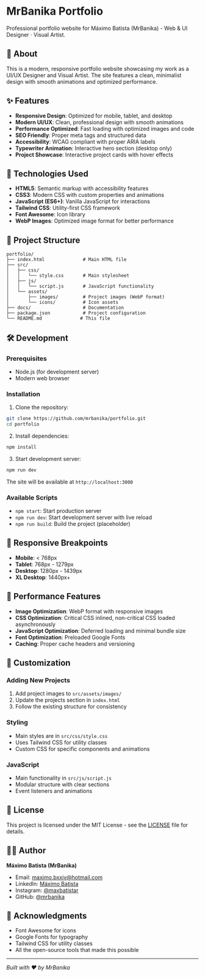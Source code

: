 # MrBanika Portfolio

Professional portfolio website for Máximo Batista (MrBanika) - Web & UI Designer · Visual Artist.

## 🎨 About

This is a modern, responsive portfolio website showcasing my work as a UI/UX Designer and Visual Artist. The site features a clean, minimalist design with smooth animations and optimized performance.

## ✨ Features

- **Responsive Design**: Optimized for mobile, tablet, and desktop
- **Modern UI/UX**: Clean, professional design with smooth animations
- **Performance Optimized**: Fast loading with optimized images and code
- **SEO Friendly**: Proper meta tags and structured data
- **Accessibility**: WCAG compliant with proper ARIA labels
- **Typewriter Animation**: Interactive hero section (desktop only)
- **Project Showcase**: Interactive project cards with hover effects

## 🚀 Technologies Used

- **HTML5**: Semantic markup with accessibility features
- **CSS3**: Modern CSS with custom properties and animations
- **JavaScript (ES6+)**: Vanilla JavaScript for interactions
- **Tailwind CSS**: Utility-first CSS framework
- **Font Awesome**: Icon library
- **WebP Images**: Optimized image format for better performance

## 📁 Project Structure

```
portfolio/
├── index.html              # Main HTML file
├── src/
│   ├── css/
│   │   └── style.css       # Main stylesheet
│   ├── js/
│   │   └── script.js       # JavaScript functionality
│   └── assets/
│       ├── images/         # Project images (WebP format)
│       └── icons/          # Icon assets
├── docs/                   # Documentation
├── package.json            # Project configuration
└── README.md              # This file
```

## 🛠️ Development

### Prerequisites

- Node.js (for development server)
- Modern web browser

### Installation

1. Clone the repository:
```bash
git clone https://github.com/mrbanika/portfolio.git
cd portfolio
```

2. Install dependencies:
```bash
npm install
```

3. Start development server:
```bash
npm run dev
```

The site will be available at `http://localhost:3000`

### Available Scripts

- `npm start`: Start production server
- `npm run dev`: Start development server with live reload
- `npm run build`: Build the project (placeholder)

## 📱 Responsive Breakpoints

- **Mobile**: < 768px
- **Tablet**: 768px - 1279px
- **Desktop**: 1280px - 1439px
- **XL Desktop**: 1440px+

## 🎯 Performance Features

- **Image Optimization**: WebP format with responsive images
- **CSS Optimization**: Critical CSS inlined, non-critical CSS loaded asynchronously
- **JavaScript Optimization**: Deferred loading and minimal bundle size
- **Font Optimization**: Preloaded Google Fonts
- **Caching**: Proper cache headers and versioning

## 🔧 Customization

### Adding New Projects

1. Add project images to `src/assets/images/`
2. Update the projects section in `index.html`
3. Follow the existing structure for consistency

### Styling

- Main styles are in `src/css/style.css`
- Uses Tailwind CSS for utility classes
- Custom CSS for specific components and animations

### JavaScript

- Main functionality in `src/js/script.js`
- Modular structure with clear sections
- Event listeners and animations

## 📄 License

This project is licensed under the MIT License - see the [LICENSE](LICENSE) file for details.

## 👨‍💻 Author

**Máximo Batista (MrBanika)**
- Email: maximo.bxxiv@hotmail.com
- LinkedIn: [Máximo Batista](https://www.linkedin.com/in/maximo-batista-2954b1226/)
- Instagram: [@maxbatistar](https://www.instagram.com/maxbatistar/)
- GitHub: [@mrbanika](https://github.com/mrbanika)

## 🙏 Acknowledgments

- Font Awesome for icons
- Google Fonts for typography
- Tailwind CSS for utility classes
- All the open-source tools that made this possible

---

*Built with ❤️ by MrBanika*

